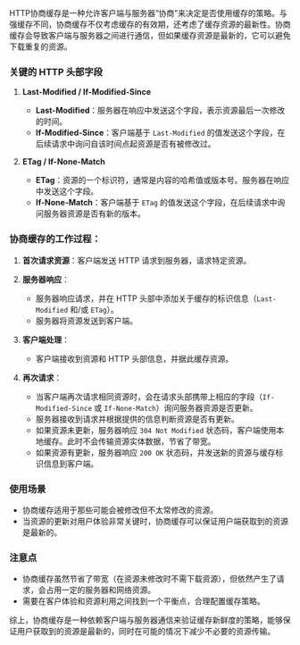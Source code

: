 HTTP协商缓存是一种允许客户端与服务器“协商”来决定是否使用缓存的策略。与强缓存不同，协商缓存不仅考虑缓存的有效期，还考虑了缓存资源的最新性。协商缓存会导致客户端与服务器之间进行通信，但如果缓存资源是最新的，它可以避免下载重复的资源。

### 关键的 HTTP 头部字段

1. **Last-Modified / If-Modified-Since**
   - **Last-Modified**：服务器在响应中发送这个字段，表示资源最后一次修改的时间。
   - **If-Modified-Since**：客户端基于 `Last-Modified` 的值发送这个字段，在后续请求中询问自该时间点起资源是否有被修改过。

2. **ETag / If-None-Match**
   - **ETag**：资源的一个标识符，通常是内容的哈希值或版本号。服务器在响应中发送这个字段。
   - **If-None-Match**：客户端基于 `ETag` 的值发送这个字段，在后续请求中询问服务器资源是否有新的版本。

### 协商缓存的工作过程：

1. **首次请求资源**：客户端发送 HTTP 请求到服务器，请求特定资源。
   
2. **服务器响应**：
   - 服务器响应请求，并在 HTTP 头部中添加关于缓存的标识信息（`Last-Modified` 和/或 `ETag`）。
   - 服务器将资源发送到客户端。

3. **客户端处理**：
   - 客户端接收到资源和 HTTP 头部信息，并据此缓存资源。
   
4. **再次请求**：
   - 当客户端再次请求相同资源时，会在请求头部携带上相应的字段（`If-Modified-Since` 或 `If-None-Match`）询问服务器资源是否更新。
   - 服务器接收到请求并根据提供的信息判断资源是否有更新。
   - 如果资源未更新，服务器响应 `304 Not Modified` 状态码，客户端使用本地缓存。此时不会传输资源实体数据，节省了带宽。
   - 如果资源有更新，服务器响应 `200 OK` 状态码，并发送新的资源与缓存标识信息到客户端。

### 使用场景

- 协商缓存适用于那些可能会被修改但不太常修改的资源。
- 当资源的更新对用户体验非常关键时，协商缓存可以保证用户端获取到的资源是最新的。

### 注意点

- 协商缓存虽然节省了带宽（在资源未修改时不需下载资源），但依然产生了请求，会占用一定的服务器和网络资源。
- 需要在客户体验和资源利用之间找到一个平衡点，合理配置缓存策略。

综上，协商缓存是一种依赖客户端与服务器通信来验证缓存新鲜度的策略，能够保证用户获取到的资源是最新的，同时在可能的情况下减少不必要的资源传输。